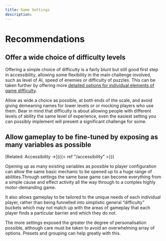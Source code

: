 ```yaml
---
title: Game Settings
description:
---
```


# Recommendations

## Offer a wide choice of difficulty levels

Offering a simple choice of difficulty is a fairly blunt but still good first step in accessibility, allowing some flexibility in the main challenge involved, such as level of AI, speed of enemies or difficulty of puzzles. This can be taken further by offering more [detailed options for individual elements of game difficulty](#allow-gameplay-to-be-fine-tuned-by-exposing-as-many-variables-as-possible).

Allow as wide a choice as possible, at both ends of the scale, and avoid giving demeaning names for lower levels or or mocking players who use them. Bear in mind that difficulty is about allowing people with different levels of ability the same level of experience, even the easiest setting you can possibly implement will present a significant challenge for some.

## Allow gameplay to be fine-tuned by exposing as many variables as possible

[Related: Accessibility &rarr;]({{< ref "/accessibility" >}})

Opening up as many existing variables as possible to player configuration can allow the same basic mechanic to be opened up to a huge range of abilities.Through settings the same base game can become everything from a simple cause and effect activity all the way through to a complex highly motor-demanding game.

It also allows gameplay to be tailored to the unique needs of each individual player, rather than being funnelled into simplistic general “difficulty” buckets which may not match up with the areas of gameplay that each player finds a particular barrier and which they do not.

The more settings exposed the greater the degree of personalisation possible, although care must be taken to avoid an overwhelming array of options. Presets and grouping can help greatly with this.